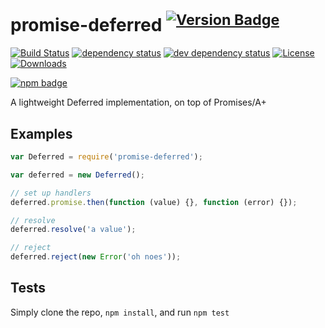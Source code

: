 # promise-deferred <sup>[![Version Badge][npm-version-svg]][npm-url]</sup>

[![Build Status][travis-svg]][travis-url]
[![dependency status][deps-svg]][deps-url]
[![dev dependency status][dev-deps-svg]][dev-deps-url]
[![License][license-image]][license-url]
[![Downloads][downloads-image]][downloads-url]

[![npm badge][npm-badge-png]][npm-url]

A lightweight Deferred implementation, on top of Promises/A+

## Examples
```js
var Deferred = require('promise-deferred');

var deferred = new Deferred();

// set up handlers
deferred.promise.then(function (value) {}, function (error) {});

// resolve
deferred.resolve('a value');

// reject
deferred.reject(new Error('oh noes'));
```

## Tests
Simply clone the repo, `npm install`, and run `npm test`

[npm-url]: https://npmjs.org/package/promise-deferred
[npm-version-svg]: http://versionbadg.es/ljharb/promise-deferred.svg
[travis-svg]: https://travis-ci.org/ljharb/promise-deferred.svg
[travis-url]: https://travis-ci.org/ljharb/promise-deferred
[deps-svg]: https://david-dm.org/ljharb/promise-deferred.svg
[deps-url]: https://david-dm.org/ljharb/promise-deferred
[dev-deps-svg]: https://david-dm.org/ljharb/promise-deferred/dev-status.svg
[dev-deps-url]: https://david-dm.org/ljharb/promise-deferred#info=devDependencies
[npm-badge-png]: https://nodei.co/npm/promise-deferred.png?downloads=true&stars=true
[license-image]: http://img.shields.io/npm/l/promise-deferred.svg
[license-url]: LICENSE
[downloads-image]: http://img.shields.io/npm/dm/promise-deferred.svg
[downloads-url]: http://npm-stat.com/charts.html?package=promise-deferred

